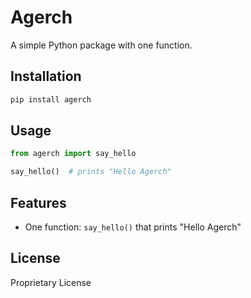 # Agerch

A simple Python package with one function.

## Installation

```bash
pip install agerch
```

## Usage

```python
from agerch import say_hello

say_hello()  # prints "Hello Agerch"
```

## Features

- One function: `say_hello()` that prints "Hello Agerch"

## License

Proprietary License